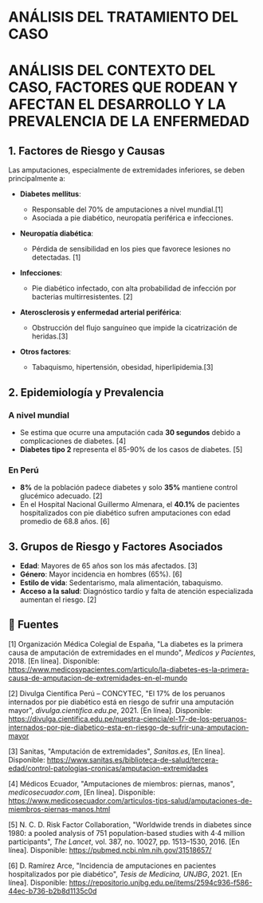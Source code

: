 # ANÁLISIS DEL TRATAMIENTO DEL CASO

# ANÁLISIS DEL CONTEXTO DEL CASO, FACTORES QUE RODEAN Y AFECTAN EL DESARROLLO Y LA PREVALENCIA DE LA ENFERMEDAD

## 1. Factores de Riesgo y Causas

Las amputaciones, especialmente de extremidades inferiores, se deben principalmente a:

- **Diabetes mellitus**:  
  - Responsable del 70% de amputaciones a nivel mundial.[1]
  - Asociada a pie diabético, neuropatía periférica e infecciones.  

- **Neuropatía diabética**:  
  - Pérdida de sensibilidad en los pies que favorece lesiones no detectadas. [1]

- **Infecciones**:  
  - Pie diabético infectado, con alta probabilidad de infección por bacterias multirresistentes. [2]

- **Aterosclerosis y enfermedad arterial periférica**:  
  - Obstrucción del flujo sanguíneo que impide la cicatrización de heridas.[3]

- **Otros factores**:  
  - Tabaquismo, hipertensión, obesidad, hiperlipidemia.[3]

## 2. Epidemiología y Prevalencia

### A nivel mundial

- Se estima que ocurre una amputación cada **30 segundos** debido a complicaciones de diabetes. [4]
- **Diabetes tipo 2** representa el 85-90% de los casos de diabetes. [5]
  
### En Perú

- **8%** de la población padece diabetes y solo **35%** mantiene control glucémico adecuado. [2]
- En el Hospital Nacional Guillermo Almenara, el **40.1%** de pacientes hospitalizados con pie diabético sufren amputaciones con edad promedio de 68.8 años. [6]
    
## 3. Grupos de Riesgo y Factores Asociados

- **Edad**: Mayores de 65 años son los más afectados. [3]
- **Género**: Mayor incidencia en hombres (65%). [6]
- **Estilo de vida**: Sedentarismo, mala alimentación, tabaquismo.
- **Acceso a la salud**: Diagnóstico tardío y falta de atención especializada aumentan el riesgo. [2]


## 🔗 Fuentes

[1] Organización Médica Colegial de España, "La diabetes es la primera causa de amputación de extremidades en el mundo", *Medicos y Pacientes*, 2018. [En línea]. Disponible: https://www.medicosypacientes.com/articulo/la-diabetes-es-la-primera-causa-de-amputacion-de-extremidades-en-el-mundo

[2] Divulga Científica Perú – CONCYTEC, "El 17% de los peruanos internados por pie diabético está en riesgo de sufrir una amputación mayor", *divulga.cientifica.edu.pe*, 2021. [En línea]. Disponible: https://divulga.cientifica.edu.pe/nuestra-ciencia/el-17-de-los-peruanos-internados-por-pie-diabetico-esta-en-riesgo-de-sufrir-una-amputacion-mayor

[3] Sanitas, "Amputación de extremidades", *Sanitas.es*, [En línea]. Disponible: https://www.sanitas.es/biblioteca-de-salud/tercera-edad/control-patologias-cronicas/amputacion-extremidades

[4] Médicos Ecuador, "Amputaciones de miembros: piernas, manos", *medicosecuador.com*, [En línea]. Disponible: https://www.medicosecuador.com/articulos-tips-salud/amputaciones-de-miembros-piernas-manos.html

[5] N. C. D. Risk Factor Collaboration, "Worldwide trends in diabetes since 1980: a pooled analysis of 751 population-based studies with 4·4 million participants", *The Lancet*, vol. 387, no. 10027, pp. 1513–1530, 2016. [En línea]. Disponible: https://pubmed.ncbi.nlm.nih.gov/31518657/

[6] D. Ramírez Arce, "Incidencia de amputaciones en pacientes hospitalizados por pie diabético", *Tesis de Medicina, UNJBG*, 2021. [En línea]. Disponible: https://repositorio.unjbg.edu.pe/items/2594c936-f586-44ec-b736-b2b8d1135c0d
